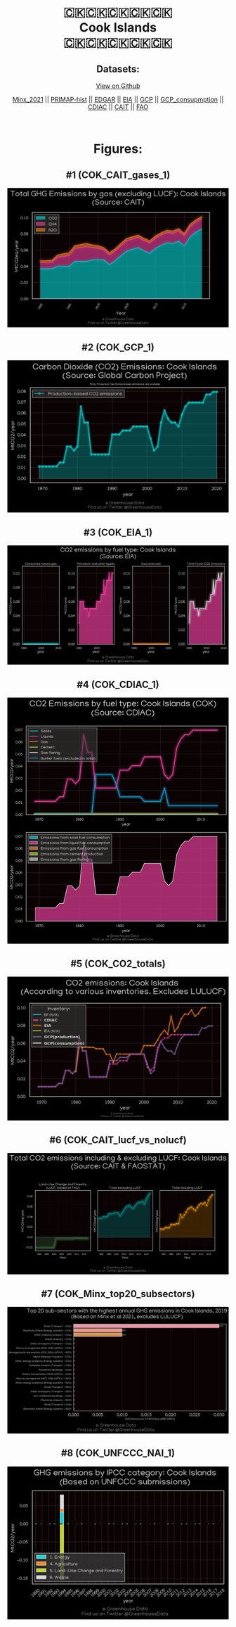 
<center>
<h1 align="center">
🇨🇰🇨🇰🇨🇰🇨🇰🇨🇰
<br>
Cook Islands
<br>
🇨🇰🇨🇰🇨🇰🇨🇰🇨🇰
</h1>
<h2>Datasets:</h2>
<p><a href="https://github.com/dquintani/GreenhouseData/tree/master/country_data/COK_Cook Islands/data">View on Github</a>
<br></p><p><a href="data/COK_Minx_2021.csv">Minx_2021</a> || <a href="data/COK_PRIMAP-hist.csv">PRIMAP-hist</a> || <a href="data/COK_EDGAR.csv">EDGAR</a> || <a href="data/COK_EIA.csv">EIA</a> || <a href="data/COK_GCP.csv">GCP</a> || <a href="data/COK_GCP_consupmption.csv">GCP_consupmption</a> || <a href="data/COK_CDIAC.csv">CDIAC</a> || <a href="data/COK_CAIT.csv">CAIT</a> || <a href="data/COK_FAO.csv">FAO</a></p><p><br></p>
<h1>Figures:</h1><h2>#1 (COK_CAIT_gases_1)</h2>
<p><img alt="" src="figures/COK_CAIT_gases_1.png" /></p><h2>#2 (COK_GCP_1)</h2>
<p><img alt="" src="figures/COK_GCP_1.png" /></p><h2>#3 (COK_EIA_1)</h2>
<p><img alt="" src="figures/COK_EIA_1.png" /></p><h2>#4 (COK_CDIAC_1)</h2>
<p><img alt="" src="figures/COK_CDIAC_1.png" /></p><h2>#5 (COK_CO2_totals)</h2>
<p><img alt="" src="figures/COK_CO2_totals.png" /></p><h2>#6 (COK_CAIT_lucf_vs_nolucf)</h2>
<p><img alt="" src="figures/COK_CAIT_lucf_vs_nolucf.png" /></p><h2>#7 (COK_Minx_top20_subsectors)</h2>
<p><img alt="" src="figures/COK_Minx_top20_subsectors.png" /></p><h2>#8 (COK_UNFCCC_NAI_1)</h2>
<p><img alt="" src="figures/COK_UNFCCC_NAI_1.png" /></p>